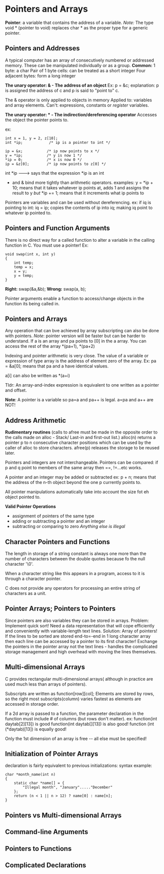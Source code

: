 # Pointers and Arrays
**Pointer**: a variable that contains the address of a variable.
*Note:* The type void * (pointer to void) replaces char * as the proper type for a generic pointer.
## Pointers and Addresses
A typical computer has an array of consecutively numbered or addressed memory. These can be manipulated individually or as a group.
**Common:**
1 byte: a char
Pair of 1 byte cells: can be treated as a short integer
Four adjacent bytes: form a long integer

**The unary operator: & - The address of an object**
Ex:
p = &c;
explanation: p is assigned the address of c and p is said to "point to" c.

The & operator is only applied to objects in memory 
Applied to: variables and array elements. 
Can't: expressions, constants or *register* variables.


**The unary operator: * - The indirection/dereferencing operator**
Accesses the object the pointer points to. 

ex:
```
int x = 1, y = 2, z[10];
int *ip;            /* ip is a pointer to int */

ip = &x;           /* ip now points to x */
y = *ip;           /* y is now 1 */
*ip = 0;           /* x is now 0 */
ip = &z[0];        /* ip now points to z[0] */
```
int *ip ---> says that the expression *ip is an int

* and & bind more tightly than arithmetic operators. 
examples:
y = *ip + 10; means that it takes whatever ip points at, adds 1 and assigns the result to y
*but*
*ip += 1; means that it increments what ip points to

Pointers are variables and can be used without dereferencing.
ex:
if iq is pointing to int:
iq = ip;
copies the contents of ip into iq; making iq point to whatever ip pointed to. 

## Pointers and Function Arguments
There is no direct way for a called function to alter a variable in the calling function in C. You must use a pointer!
Ex:
```
void swap(int x, int y)
{
    int temp;
    temp = x;
    x = y;
    y = temp;
}
```
**Right:** swap(&a,&b);
**Wrong:** swap(a, b);

Pointer arguments enable a function to access/change objects in the function its being called in. 

## Pointers and Arrays
Any operation that can bve achieved by array subscripting can also be done with pointers.
*Note*: pointer version will be faster but can be harder to understand. 
If a is an array and pa points to [0] in the a array. You can access the rest of the array *(pa+1), *(pa+2)

Indexing and pointer arithmetic is very close. The value of a variable or expression of type array is the address of element zero of the array. Ex:
pa = &a[0]; means that pa and a have identical values. 


a[i] can also be written as *(a+i)

Tldr: An array-and-index expression is equivalent to one written as a pointer and offset. 

**Note**:
A pointer is a variable so pa=a and pa++ is legal. a=pa and a++ are NOT!

## Address Arithmetic

**Rudimentary routines** (calls to afree must be made in the opposite order to the calls made on alloc - Stack/ Last-in and first-out list.)
alloc(n) returns a pointer p to n consecutive character positions which can be used by the caller of alloc to store characters.
afree(p) releases the storage to be reused later. 

Pointers and integers are not interchangeable. 
Pointers can be compared: if p and q point to members of the same array then ==, !=...etc works. 

A pointer and an integer may be added or subtracted
ex: p + n; means that the address of the n-th object beyond the one p currently points to. 

All pointer manipulations automatically take into account the size fot eh object pointed to. 


**Valid Pointer Operations**
- assignment of pointers of the same type
- adding or subtracting a pointer and an integer
- subtracting or comparing to zero
*Anything else is illegal*

## Character Pointers and Functions
The length in storage of a string constant is always one more than the number of characters between the double quotes because fo the null character '\0'.

When a character string like this appears in a program, access to it is through a character pointer. 

C does not provide any operators for processing an entire string of characters as a unit. 

## Pointer Arrays; Pointers to Pointers
Since pointers are also variables they can be stored in arrays.
Problem: Implement quick sort! Need a data representation that will cope efficiently and conveniently with variable-length text lines.
Solution: Array of pointers!
If the lines to be sorted are stored end-to=-end in 1 long character array then each line can be accessed by a pointer to its first character! Exchange the pointers in the pointer array not the text lines - handles the complicated storage management and high overhead with moving the lines themselves. 

## Multi-dimensional Arrays
C provides rectangular multi-dimensional arrays( although in practice are used much less than arrays of pointers).

Subscripts are written as function[row][col];
Elements are stored by rows, so the right most subscripts(column) varies fastest as elements are accessed in storage order. 

If a 2d array is passed to a function, the parameter declaration in the function must include # of columns (but rows don't matter).
ex: function(int daytab[2][13]) is good
    function(int daytab[][13]) is also good!
    function (int (*daytab)[13]) is equally good!

Only the 1st dimension of an array is free -- all else must be specified!
## Initialization of Pointer Arrays
declaration is fairly equivalent to previous initializations:
syntax example:
```
char *month_name(int n)
{
    static char *name[] = {
        "Illegal month", "January"....."December"
    };
    return (n < 1 || n > 12) ? name[0] : name[n];
}
```
## Pointers vs Multi-dimensional Arrays

## Command-line Arguments

## Pointers to Functions

## Complicated Declarations